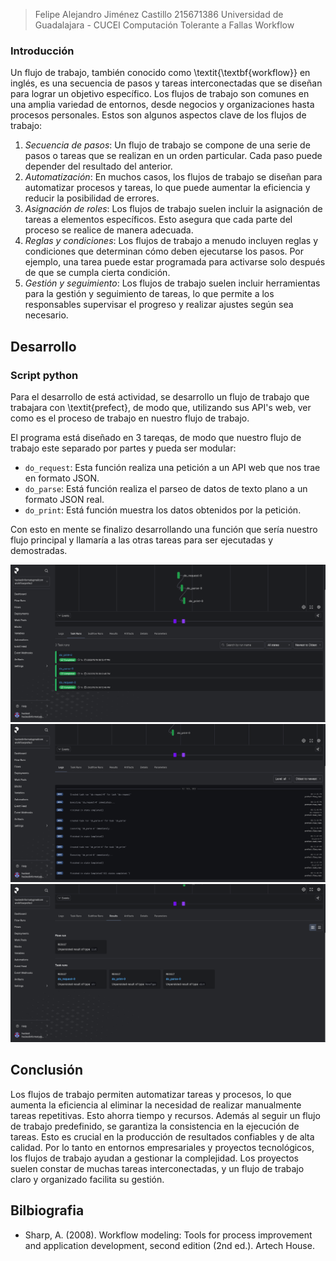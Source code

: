 > Felipe Alejandro Jiménez Castillo 215671386
> Universidad de Guadalajara - CUCEI
> Computación Tolerante a Fallas
> Workflow

### Introducción
Un flujo de trabajo, también conocido como \textit{\textbf{workflow}} en inglés, es una secuencia de pasos y tareas interconectadas que se diseñan para lograr un objetivo específico. Los flujos de trabajo son comunes en una amplia variedad de entornos, desde negocios y organizaciones hasta procesos personales. Estos son algunos aspectos clave de los flujos de trabajo:

1. _Secuencia de pasos_: Un flujo de trabajo se compone de una serie de pasos o tareas que se realizan en un orden particular. Cada paso puede depender del resultado del anterior.
2. _Automatización_: En muchos casos, los flujos de trabajo se diseñan para automatizar procesos y tareas, lo que puede aumentar la eficiencia y reducir la posibilidad de errores.
3. _Asignación de roles_: Los flujos de trabajo suelen incluir la asignación de tareas a elementos específicos. Esto asegura que cada parte del proceso se realice de manera adecuada.
4. _Reglas y condiciones_: Los flujos de trabajo a menudo incluyen reglas y condiciones que determinan cómo deben ejecutarse los pasos. Por ejemplo, una tarea puede estar programada para activarse solo después de que se cumpla cierta condición.
5. _Gestión y seguimiento_: Los flujos de trabajo suelen incluir herramientas para la gestión y seguimiento de tareas, lo que permite a los responsables supervisar el progreso y realizar ajustes según sea necesario.

## Desarrollo
### Script python
Para el desarrollo de está actividad, se desarrollo un flujo de trabajo que trabajara con \textit{prefect}, de modo que, utilizando sus API's web, ver como es el proceso de trabajo en nuestro flujo de trabajo.

El programa está diseñado en 3 tareqas, de modo que nuestro flujo de trabajo este separado por partes y pueda ser modular:
- `do_request`: Esta función realiza una petición a un API web que nos trae en formato JSON.
- `do_parse`: Está función realiza el parseo de datos de texto plano a un formato JSON real.
- `do_print`: Está función muestra los datos obtenidos por la petición.

Con esto en mente se finalizo desarrollando una función que sería nuestro flujo principal y llamaría a las otras tareas para ser ejecutadas y demostradas.

![Flow!](./document/1-workflow.png)
![Tasks!](./document/2-workflow.png)
![Log!](./document/3-workflow.png)

## Conclusión
Los flujos de trabajo permiten automatizar tareas y procesos, lo que aumenta la eficiencia al eliminar la necesidad de realizar manualmente tareas repetitivas. Esto ahorra tiempo y recursos. Además al seguir un flujo de trabajo predefinido, se garantiza la consistencia en la ejecución de tareas. Esto es crucial en la producción de resultados confiables y de alta calidad. Por lo tanto en entornos empresariales y proyectos tecnológicos, los flujos de trabajo ayudan a gestionar la complejidad. Los proyectos suelen constar de muchas tareas interconectadas, y un flujo de trabajo claro y organizado facilita su gestión.

## Bilbiografia
- Sharp, A. (2008). Workflow modeling: Tools for process improvement and application development, second edition (2nd ed.). Artech House.